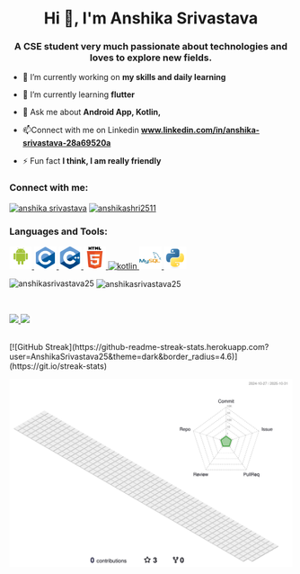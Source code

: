 <h1 align="center">Hi 👋, I'm Anshika Srivastava</h1>
<h3 align="center">A CSE student very much passionate about technologies and loves to explore new fields.</h3>

- 🔭 I’m currently working on **my skills and daily learning**

- 🌱 I’m currently learning **flutter**

- 💬 Ask me about **Android App, Kotlin,**

- 📫Connect with me on Linkedin **www.linkedin.com/in/anshika-srivastava-28a69520a**

- ⚡ Fun fact **I think, I am really friendly**

<h3 align="left">Connect with me:</h3>
<p align="left">
<a href="https://linkedin.com/in/anshika srivastava" target="blank"><img align="center" src="https://raw.githubusercontent.com/rahuldkjain/github-profile-readme-generator/master/src/images/icons/Social/linked-in-alt.svg" alt="anshika srivastava" height="30" width="40" /></a>
<a href="https://www.hackerrank.com/anshikashri2511" target="blank"><img align="center" src="https://raw.githubusercontent.com/rahuldkjain/github-profile-readme-generator/master/src/images/icons/Social/hackerrank.svg" alt="anshikashri2511" height="30" width="40" /></a>
</p>

<h3 align="left">Languages and Tools:</h3>
<p align="left"> <a href="https://developer.android.com" target="_blank"> <img src="https://raw.githubusercontent.com/devicons/devicon/master/icons/android/android-original-wordmark.svg" alt="android" width="40" height="40"/> </a> <a href="https://www.cprogramming.com/" target="_blank"> <img src="https://raw.githubusercontent.com/devicons/devicon/master/icons/c/c-original.svg" alt="c" width="40" height="40"/> </a> <a href="https://www.w3schools.com/cpp/" target="_blank"> <img src="https://raw.githubusercontent.com/devicons/devicon/master/icons/cplusplus/cplusplus-original.svg" alt="cplusplus" width="40" height="40"/> </a> <a href="https://www.w3.org/html/" target="_blank"> <img src="https://raw.githubusercontent.com/devicons/devicon/master/icons/html5/html5-original-wordmark.svg" alt="html5" width="40" height="40"/> </a> <a href="https://kotlinlang.org" target="_blank"> <img src="https://www.vectorlogo.zone/logos/kotlinlang/kotlinlang-icon.svg" alt="kotlin" width="40" height="40"/> </a> <a href="https://www.mysql.com/" target="_blank"> <img src="https://raw.githubusercontent.com/devicons/devicon/master/icons/mysql/mysql-original-wordmark.svg" alt="mysql" width="40" height="40"/> </a> <a href="https://www.python.org" target="_blank"> <img src="https://raw.githubusercontent.com/devicons/devicon/master/icons/python/python-original.svg" alt="python" width="40" height="40"/> </a> </p>

<p><img align="left" src="https://github-readme-stats.vercel.app/api/top-langs?username=anshikasrivastava25&show_icons=true&locale=en&layout=compact" alt="anshikasrivastava25" /></p>

<p>&nbsp;<img align="center" src="https://github-readme-stats.vercel.app/api?username=anshikasrivastava25&show_icons=true&locale=en" alt="anshikasrivastava25" /></p>




<br/>
<p align="left">
  <a href="http://anshikasrivastava25.com/">
    <img width="49.5%" src="https://github-readme-stats.vercel.app/api?username=anshikasrivastava25x&show_icons=true&include_all_commits=true&theme=radical&hide_border=true">
    <img width="49.5%" src="https://github-readme-streak-stats.herokuapp.com/?user=anshikasrivastava25&theme=radical&hide_border=true">		  
  </a>
</p>
<br>
[![GitHub Streak](https://github-readme-streak-stats.herokuapp.com?user=AnshikaSrivastava25&theme=dark&border_radius=4.6)](https://git.io/streak-stats)


![](./profile-3d-contrib/profile-green-animate.svg)
